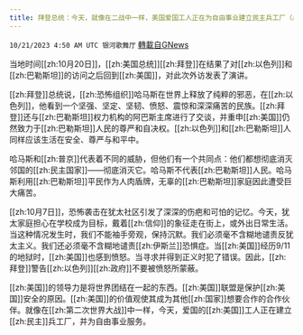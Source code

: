 ```yaml
---
title: 拜登总统：今天，就像在二战中一样，美国爱国工人正在为自由事业建立民主兵工厂（arsenal of democracy）
---
```

`10/21/2023 4:50 AM UTC 银河歌舞厅` [轉載自GNews](https://gnews.org/articles/1862026)

当地时间[[zh:10月20日]]，[[zh:美国总统]][[zh:拜登]]在结果了对[[zh:以色列]]和[[zh:巴勒斯坦]]的访问之后回到[[zh:美国]]，对此次外访发表了演讲。

[[zh:拜登]]总统说，[[zh:恐怖组织]]哈马斯在世界上释放了纯粹的邪恶，在[[zh:以色列]]，他看到一个坚强、坚定、坚韧、愤怒、震惊和深深痛苦的民族。[[zh:拜登]]还与[[zh:巴勒斯坦]]权力机构的阿巴斯主席进行了交谈，并重申[[zh:美国]]仍然致力于[[zh:巴勒斯坦]]人民的尊严和自决权。[[zh:以色列]]和[[zh:巴勒斯坦]]人同样应该生活在安全、尊严与和平中。

哈马斯和[[zh:普京]]代表着不同的威胁，但他们有一个共同点：他们都想彻底消灭邻国的[[zh:民主国家]]——彻底消灭它。哈马斯不代表[[zh:巴勒斯坦]]人民。哈马斯利用[[zh:巴勒斯坦]]平民作为人肉盾牌，无辜的[[zh:巴勒斯坦]]家庭因此遭受巨大痛苦。

[[zh:10月7日]]，恐怖袭击在犹太社区引发了深深的伤疤和可怕的记忆。今天，犹太家庭担心在学校成为目标，戴着[[zh:信仰]]的象征走在街上，或外出日常生活。当这种情况发生时，我们不能袖手旁观，保持沉默。我们必须毫不含糊地谴责反犹太主义。我们还必须毫不含糊地谴责[[zh:伊斯兰]]恐惧症。当[[zh:美国]]经历9/11的地狱时，[[zh:美国]]也感到愤怒。当寻求并得到正义时犯了错误。因此，[[zh:拜登]]警告[[zh:以色列]][[zh:政府]]不要被愤怒所蒙蔽。

[[zh:美国]]的领导力是将世界团结在一起的东西。[[zh:美国]]联盟是保护[[zh:美国]]安全的原因。[[zh:美国]]的价值观使其成为其他[[zh:国家]]想要合作的合作伙伴。就像在[[zh:第二次世界大战]]中一样，今天，爱国的[[zh:美国]]工人正在建立[[zh:民主]]兵工厂，并为自由事业服务。
